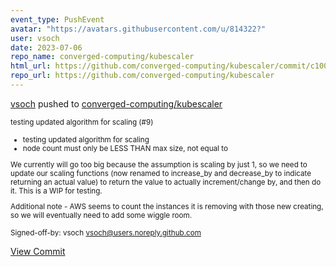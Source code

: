 ```yaml
---
event_type: PushEvent
avatar: "https://avatars.githubusercontent.com/u/814322?"
user: vsoch
date: 2023-07-06
repo_name: converged-computing/kubescaler
html_url: https://github.com/converged-computing/kubescaler/commit/c1008e6a1a6c5c18549bed940644606c671f96f5
repo_url: https://github.com/converged-computing/kubescaler
---
```


<a href='https://github.com/vsoch' target='_blank'>vsoch</a> pushed to <a href='https://github.com/converged-computing/kubescaler' target='_blank'>converged-computing/kubescaler</a>

<small>testing updated algorithm for scaling (#9)

* testing updated algorithm for scaling
* node count must only be LESS THAN max size, not equal to

We currently will go too big because the assumption is scaling
by just 1, so we need to update our scaling functions (now renamed
to increase_by and decrease_by to indicate returning an actual value)
to return the value to actually increment/change by, and then do it.
This is a WIP for testing.

Additional note - AWS seems to count the instances it is removing
with those new creating, so we will eventually need to add some wiggle
room.

Signed-off-by: vsoch <vsoch@users.noreply.github.com></small>

<a href='https://github.com/converged-computing/kubescaler/commit/c1008e6a1a6c5c18549bed940644606c671f96f5' target='_blank'>View Commit</a>